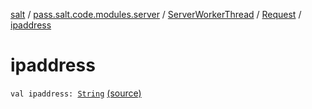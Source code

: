 [salt](../../../index.md) / [pass.salt.code.modules.server](../../index.md) / [ServerWorkerThread](../index.md) / [Request](index.md) / [ipaddress](./ipaddress.md)

# ipaddress

`val ipaddress: `[`String`](https://kotlinlang.org/api/latest/jvm/stdlib/kotlin/-string/index.html) [(source)](https://github.com/kurbaniec-tgm/salt/tree/master/code/modules/server/ServerWorkerThread.kt#L57)
